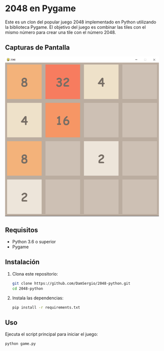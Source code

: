 # 2048 en Pygame

Este es un clon del popular juego 2048 implementado en Python utilizando la biblioteca Pygame. El objetivo del juego es combinar las tiles con el mismo número para crear una tile con el número 2048.

## Capturas de Pantalla

![game](/images/image.png)

## Requisitos

- Python 3.6 o superior
- Pygame

## Instalación

1. Clona este repositorio:

   ```sh
   git clone https://github.com/DamSergio/2048-python.git
   cd 2048-python
   ```

2. Instala las dependencias:
   ```sh
   pip install -r requirements.txt
   ```

## Uso

Ejecuta el script principal para iniciar el juego:

```sh
python game.py
```
